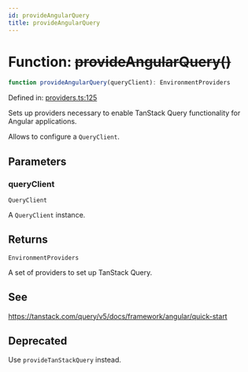 ```yaml
---
id: provideAngularQuery
title: provideAngularQuery
---
```


<!-- DO NOT EDIT: this page is autogenerated from the type comments -->

# Function: ~~provideAngularQuery()~~

```ts
function provideAngularQuery(queryClient): EnvironmentProviders
```

Defined in: [providers.ts:125](https://github.com/TanStack/query/blob/main/packages/angular-query-experimental/src/providers.ts#L125)

Sets up providers necessary to enable TanStack Query functionality for Angular applications.

Allows to configure a `QueryClient`.

## Parameters

### queryClient

`QueryClient`

A `QueryClient` instance.

## Returns

`EnvironmentProviders`

A set of providers to set up TanStack Query.

## See

https://tanstack.com/query/v5/docs/framework/angular/quick-start

## Deprecated

Use `provideTanStackQuery` instead.
